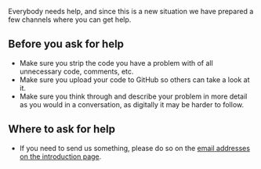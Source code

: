 Everybody needs help, and since this is a new situation we have prepared a few channels where you
can get help.

## Before you ask for help

- Make sure you strip the code you have a problem with of all unnecessary code, comments, etc.
- Make sure you upload your code to GitHub so others can take a look at it.
- Make sure you think through and describe your problem in more detail as you would in a 
  conversation, as digitally it may be harder to follow.

## Where to ask for help

- If you need to send us something, please do so on the [email addresses on the introduction page](../index.md).
